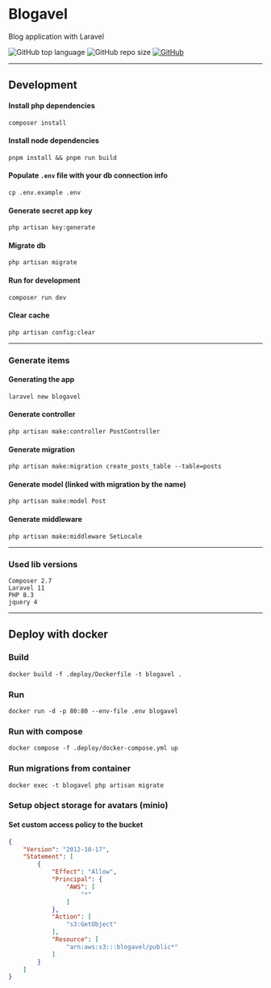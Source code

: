# Blogavel

Blog application with Laravel

![GitHub top language](https://img.shields.io/github/languages/top/cccaaannn/blogavel?color=blue&style=flat-square) ![GitHub repo size](https://img.shields.io/github/repo-size/cccaaannn/blogavel?color=orange&style=flat-square) [![GitHub](https://img.shields.io/github/license/cccaaannn/blogavel?color=green&style=flat-square)](https://github.com/cccaaannn/blogavel/blob/master/LICENSE)

---

## Development
#### Install php dependencies
```shell
composer install
```
#### Install node dependencies
```shell
pnpm install && pnpm run build
```
#### Populate `.env` file with your db connection info
```shell
cp .env.example .env
```
#### Generate secret app key
```shell
php artisan key:generate
```
#### Migrate db
```shell
php artisan migrate
```
#### Run for development
```shell
composer run dev
```
#### Clear cache
```shell
php artisan config:clear
```

---

### Generate items
#### Generating the app
```shell
laravel new blogavel
```
#### Generate controller
```shell
php artisan make:controller PostController
```
#### Generate migration
```shell
php artisan make:migration create_posts_table --table=posts
```
#### Generate model (linked with migration by the name)
```shell
php artisan make:model Post
```
#### Generate middleware
```shell
php artisan make:middleware SetLocale
```

---

### Used lib versions
```text
Composer 2.7
Laravel 11
PHP 8.3
jquery 4
```

---

## Deploy with docker
### Build
```shell
docker build -f .deploy/Dockerfile -t blogavel .
```
### Run
```shell
docker run -d -p 80:80 --env-file .env blogavel 
```
### Run with compose
```shell
docker compose -f .deploy/docker-compose.yml up
```
### Run migrations from container
```shell
docker exec -t blogavel php artisan migrate
```
### Setup object storage for avatars (minio)
#### Set custom access policy to the bucket
```json
{
    "Version": "2012-10-17",
    "Statement": [
        {
            "Effect": "Allow",
            "Principal": {
                "AWS": [
                    "*"
                ]
            },
            "Action": [
                "s3:GetObject"
            ],
            "Resource": [
                "arn:aws:s3:::blogavel/public*"
            ]
        }
    ]
}
```



